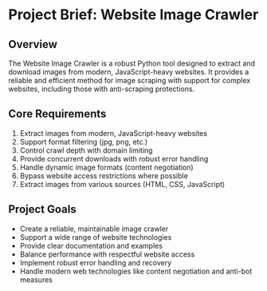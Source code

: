 # Project Brief: Website Image Crawler

## Overview
The Website Image Crawler is a robust Python tool designed to extract and download images from modern, JavaScript-heavy websites. It provides a reliable and efficient method for image scraping with support for complex websites, including those with anti-scraping protections.

## Core Requirements
1. Extract images from modern, JavaScript-heavy websites
2. Support format filtering (jpg, png, etc.)
3. Control crawl depth with domain limiting
4. Provide concurrent downloads with robust error handling
5. Handle dynamic image formats (content negotiation)
6. Bypass website access restrictions where possible
7. Extract images from various sources (HTML, CSS, JavaScript)

## Project Goals
- Create a reliable, maintainable image crawler
- Support a wide range of website technologies
- Provide clear documentation and examples
- Balance performance with respectful website access
- Implement robust error handling and recovery
- Handle modern web technologies like content negotiation and anti-bot measures
